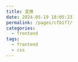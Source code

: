 ```yaml
---
title: 变换
date: 2024-05-19 18:05:23
permalink: /pages/cfb1f7/
categories: 
  - frontend
tags: 
  - frontend
  - css
---
```

